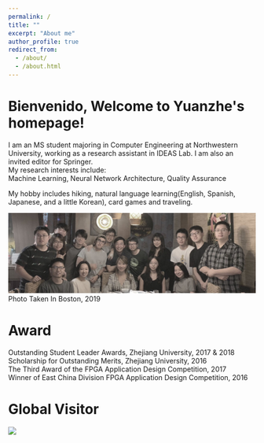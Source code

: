 ```yaml
---
permalink: /
title: ""
excerpt: "About me"
author_profile: true
redirect_from:
  - /about/
  - /about.html
---
```


Bienvenido, Welcome to Yuanzhe's homepage! 
======
I am an MS student majoring in Computer Engineering at Northwestern University, working as a research assistant in IDEAS Lab. I am also an invited editor for Springer.<br>
My research interests include: <br>
Machine Learning, Neural Network Architecture, Quality Assurance<br>

My hobby includes hiking, natural language learning(English, Spanish, Japanese, and a little Korean), card games and traveling. 

<img src="/images/group_photo.jpg">
Photo Taken In Boston, 2019
  
Award
======
Outstanding Student Leader Awards, Zhejiang University, 2017 & 2018  
Scholarship for Outstanding Merits, Zhejiang University, 2016  
The Third Award of the FPGA Application Design Competition, 2017  
Winner of East China Division FPGA Application Design Competition, 2016  

Global Visitor
======
<a href="https://clustrmaps.com/site/1bh5b"  title="Visit tracker"><img src="//www.clustrmaps.com/map_v2.png?d=PMdgG1ndfGcn3xMms6C73KIJOVFI3awa66USOxL7suM&cl=ffffff" /></a>
